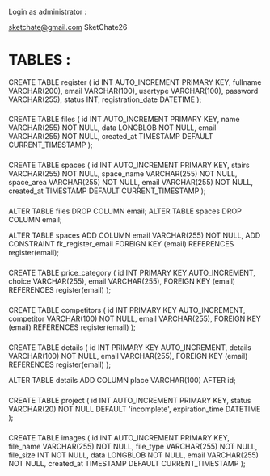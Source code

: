 ######

Login as administrator : 

sketchate@gmail.com
SketChate26




# TABLES : 


CREATE TABLE register (
  id INT AUTO_INCREMENT PRIMARY KEY,
  fullname VARCHAR(200),
  email VARCHAR(100),
  usertype VARCHAR(100),
  password VARCHAR(255),
  status INT,
  registration_date DATETIME
);

###

CREATE TABLE files (
  id INT AUTO_INCREMENT PRIMARY KEY,
  name VARCHAR(255) NOT NULL,
  data LONGBLOB NOT NULL,
  email VARCHAR(255) NOT NULL,
  created_at TIMESTAMP DEFAULT CURRENT_TIMESTAMP
);

###

CREATE TABLE spaces (
  id INT AUTO_INCREMENT PRIMARY KEY,
  stairs VARCHAR(255) NOT NULL,
  space_name VARCHAR(255) NOT NULL,
  space_area VARCHAR(255) NOT NULL,
  email VARCHAR(255) NOT NULL,
  created_at TIMESTAMP DEFAULT CURRENT_TIMESTAMP
);

###

ALTER TABLE files DROP COLUMN email;
ALTER TABLE spaces DROP COLUMN email;

ALTER TABLE spaces
ADD COLUMN email VARCHAR(255) NOT NULL,
ADD CONSTRAINT fk_register_email
FOREIGN KEY (email) REFERENCES register(email);

###

CREATE TABLE price_category (
    id INT PRIMARY KEY AUTO_INCREMENT,
    choice VARCHAR(255),
    email VARCHAR(255),
    FOREIGN KEY (email) REFERENCES register(email)
);

###

CREATE TABLE competitors (
    id INT PRIMARY KEY AUTO_INCREMENT,
    competitor VARCHAR(100) NOT NULL,
    email VARCHAR(255),
    FOREIGN KEY (email) REFERENCES register(email)
);

###

CREATE TABLE details (
    id INT PRIMARY KEY AUTO_INCREMENT,
    details VARCHAR(100) NOT NULL,
    email VARCHAR(255),
    FOREIGN KEY (email) REFERENCES register(email)
);

ALTER TABLE details
ADD COLUMN place VARCHAR(100) AFTER id;


###

CREATE TABLE project (
  id INT AUTO_INCREMENT PRIMARY KEY,
  status VARCHAR(20) NOT NULL DEFAULT 'incomplete',
  expiration_time DATETIME
);


###

CREATE TABLE images (
  id INT AUTO_INCREMENT PRIMARY KEY,
  file_name VARCHAR(255) NOT NULL,
  file_type VARCHAR(255) NOT NULL,
  file_size INT NOT NULL,
  data LONGBLOB NOT NULL,
  email VARCHAR(255) NOT NULL,
  created_at TIMESTAMP DEFAULT CURRENT_TIMESTAMP
);




